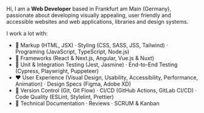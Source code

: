 Hi, I am a **Web Developer** based in Frankfurt am Main (Germany), passionate about developing visually appealing, user friendly and accessible websites and web applications, libraries and design systems.

I work a lot with:

- :triangular_ruler: Markup (HTML, JSX) · Styling (CSS, SASS, JSS, Tailwind) · Programing (JavaScript, TypeScript, Node.js)
- :star2: Frameworks (React & Next.js, Angular, Vue.js & Nuxt)
- :hammer: Unit & Integration Testing (Jest, Jasmine) · End-to-End Testing (Cypress, Playwright, Puppeteer)
- :heart: User Experience (Visual Design, Usability, Accessibility, Performance, Animation) · Design Specs (Figma, Adobe XD)
- :wrench: Version Control (Git, Git Flow) · CI/CD (GitHub Actions, GitLab CI/CD) · Code Quality (ESLint, Stylelint, Prettier)
- :paperclip: Technical Documentation · Reviews · SCRUM & Kanban
